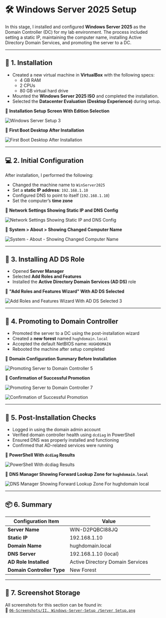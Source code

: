 # 🛠️ Windows Server 2025 Setup

In this stage, I installed and configured **Windows Server 2025** as the Domain Controller (DC) for my lab environment. The process included setting a static IP, maintaining the computer name, installing Active Directory Domain Services, and promoting the server to a DC.

---

## 💾 1. Installation

- Created a new virtual machine in **VirtualBox** with the following specs:
  - 4 GB RAM
  - 2 CPUs
  - 80 GB virtual hard drive
- Mounted the **Windows Server 2025 ISO** and completed the installation.
- Selected the **Datacenter Evaluation (Desktop Experience)** during setup.

📸 **Installation Setup Screen With Edition Selection**

![Windows Server Setup 3](https://github.com/user-attachments/assets/915a6e00-5202-4e3c-a4fc-601ce180731a)

📸 **First Boot Desktop After Installation**

![First Boot Desktop After Installation](https://github.com/user-attachments/assets/077f8658-6c5d-4ac0-b9c6-9f02d1fc6266)

---

## 💻 2. Initial Configuration

After installation, I performed the following:

- Changed the machine name to `WinServer2025`
- Set a **static IP address**: `192.168.1.10`
- Configured DNS to point to itself (`192.168.1.10`)
- Set the computer’s **time zone**

📸 **Network Settings Showing Static IP and DNS Config**

![Network Settings Showing Static IP and DNS Config](https://github.com/user-attachments/assets/fd27467c-fbfc-4ee4-8cdb-48b6f9a58cd4)

📸 **System > About > Showing Changed Computer Name**

![System - About - Showing Changed Computer Name](https://github.com/user-attachments/assets/a7de73d0-1690-40c1-8836-4be64b97c13b)

---

## 🧱 3. Installing AD DS Role

- Opened **Server Manager**
- Selected **Add Roles and Features**
- Installed the **Active Directory Domain Services (AD DS)** role

📸 **"Add Roles and Features Wizard" With AD DS Selected**

![Add Roles and Features Wizard With AD DS Selected 3](https://github.com/user-attachments/assets/5cd38039-3f07-4bac-bfa1-e13427d5474f)

---

## 🏰 4. Promoting to Domain Controller

- Promoted the server to a DC using the post-installation wizard
- Created a **new forest** named `hughdomain.local`
- Accepted the default NetBIOS name: `HUGHDOMAIN`
- Rebooted the machine after setup completed

📸 **Domain Configuration Summary Before Installation**

![Promoting Server to Domain Controller 5](https://github.com/user-attachments/assets/5d1fce70-9210-4f4f-be7a-61bb0dd29ca4)

📸 **Confirmation of Successful Promotion**

![Promoting Server to Domain Controller 7](https://github.com/user-attachments/assets/f339e91d-6469-4db4-8589-047feb46958e)

![Confirmation of Successful Promotion](https://github.com/user-attachments/assets/fe5a27cd-e662-47ab-a8a5-4203b19b43b9)

---

## 🧪 5. Post-Installation Checks

- Logged in using the domain admin account
- Verified domain controller health using `dcdiag` in PowerShell
- Ensured DNS was properly installed and functioning
- Confirmed that AD-related services were running

📸 **PowerShell With `dcdiag` Results**

![PowerShell With dcdiag Results](https://github.com/user-attachments/assets/049a9c06-d3ad-4762-8825-cfa5d0d66d93)

📸 **DNS Manager Showing Forward Lookup Zone for `hughdomain.local`**
  
![DNS Manager Showing Forward Lookup Zone For hughdomain local](https://github.com/user-attachments/assets/8aecd964-c65b-4048-ac74-0d2ac5bfe54a)

---

## 📦 6. Summary

| Configuration Item         | Value                            |
|----------------------------|----------------------------------|
| **Server Name**            | WIN-D2PQBCI88JQ                  |
| **Static IP**              | 192.168.1.10                     |
| **Domain Name**            | hughdomain.local                 |
| **DNS Server**             | 192.168.1.10 (local)             |
| **AD Role Installed**      | Active Directory Domain Services |
| **Domain Controller Type** | New Forest                       |

---

## 📁 7. Screenshot Storage

All screenshots for this section can be found in:  
📂 [`06-Screenshots/II. Windows-Server-Setup
/Server Setup.png`](https://github.com/Hugh-Kumbi/Hugh-Kumbi-Active-Directory-Lab/blob/main/06-Screenshots/II.%20Windows-Server-Setup/README.md)  
